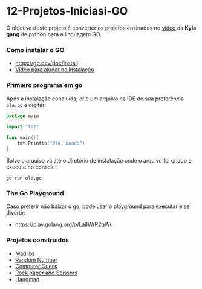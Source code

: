 # 12-Projetos-Iniciasi-GO

O objetivo deste projeto é converter os projetos ensinados no [vídeo](https://www.youtube.com/watch?v=8ext9G7xspg) da **Kyla gang** de python para a linguagem GO.

### Como instalar o GO

- https://go.dev/doc/install
- [Vídeo para ajudar na instalação](https://www.youtube.com/watch?v=eJq_D9at6ec)

### Primeiro programa em go

Após a instalação concluída, crie um arquivo na IDE de sua preferência `ola.go` e digitar:

```go
package main

import "fmt"

func main(){
    fmt.Println("Olá, mundo")
}
```

Salve o arquivo vá até o diretório de instalação onde o arquivo foi criado e execute no console:

`go run ola.go`

### The Go Playground

Caso preferir não baixar o go, pode usar o playground para executar e se divertir:

- https://play.golang.org/p/LaiIWrR2qWu

### Projetos construídos

- [Madlibs](https://github.com/alessandra1408/12-Projetos-Iniciais-GO/tree/main/madlibs)
- [Random Number](https://github.com/alessandra1408/12-Projetos-Iniciais-GO/tree/main/random)
- [Computer Guess](https://github.com/alessandra1408/12-Projetos-Iniciais-GO/tree/main/computer_guess)
- [Rock paper and Scissors](https://github.com/alessandra1408/GO_Projects/tree/main/rock_paper_scissors)
- [Hangman](https://github.com/alessandra1408/GO_Projects/tree/main/hangman)
